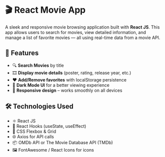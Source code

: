 # 🎬 React Movie App

A sleek and responsive movie browsing application built with **React JS**. This app allows users to search for movies, view detailed information, and manage a list of favorite movies — all using real-time data from a movie API.

## 🚀 Features

- 🔍 **Search Movies** by title
- 🎞️ **Display movie details** (poster, rating, release year, etc.)
- ❤️ **Add/Remove favorites** with localStorage persistence
- 🌙 **Dark Mode UI** for a better viewing experience
- 📱 **Responsive design** – works smoothly on all devices

## 🛠️ Technologies Used

- ⚛️ React JS
- 🧠 React Hooks (useState, useEffect)
- 🎨 CSS Flexbox & Grid
- 🌐 Axios for API calls
- 📦 OMDb API or The Movie Database API (TMDb)
- 🖼️ FontAwesome / React Icons for icons

